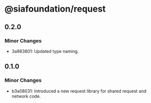 # @siafoundation/request

## 0.2.0

### Minor Changes

- 3a983801: Updated type naming.

## 0.1.0

### Minor Changes

- b3a08031: Introduced a new request library for shared request and network code.
